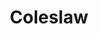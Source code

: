 ---
title: "Coleslaw"
description: ""
price_s: "2"
price_l: ""
price_lg: ""
weight: "1"
hidden: true
---